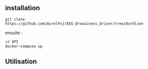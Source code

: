 <h2> installation </h2>

```
git clone https://github.com/AurelPuj/EEG_Drowsiness_Driver/tree/Aurélien
```


ensuite :
```bash
cd API 
docker-compose up 
```
    
<h2> Utilisation </h2>
